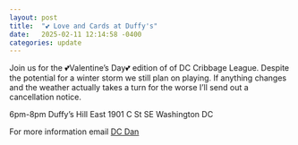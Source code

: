 ```yaml
---
layout: post
title:  "💕 Love and Cards at Duffy's"
date:   2025-02-11 12:14:58 -0400
categories: update
---
```


Join us for the 💕Valentine’s Day💕 edition of of DC Cribbage League. 
Despite the potential for a winter storm we still plan on playing. 
If anything changes and the weather actually takes a turn for the worse I’ll send out a cancellation notice. 

6pm-8pm
Duffy’s Hill East 
1901 C St SE
Washington DC


For more information email [DC Dan](dan@dcdan.com)
